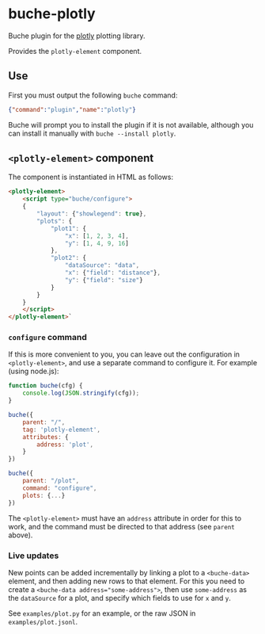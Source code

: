 
# buche-plotly

Buche plugin for the [plotly](https://plot.ly/javascript/) plotting library.

Provides the `plotly-element` component.


## Use

First you must output the following `buche` command:

```json
{"command":"plugin","name":"plotly"}
```

Buche will prompt you to install the plugin if it is not available, although you can install it manually with `buche --install plotly`.


## `<plotly-element>` component

The component is instantiated in HTML as follows:

```html
<plotly-element>
    <script type="buche/configure">
    {
        "layout": {"showlegend": true},
        "plots": {
            "plot1": {
                "x": [1, 2, 3, 4],
                "y": [1, 4, 9, 16]
            },
            "plot2": {
                "dataSource": "data",
                "x": {"field": "distance"},
                "y": {"field": "size"}
            }
        }
    }
    </script>
</plotly-element>`
```


### `configure` command

If this is more convenient to you, you can leave out the configuration in `<plotly-element>`, and use a separate command to configure it. For example (using node.js):

```javascript
function buche(cfg) {
    console.log(JSON.stringify(cfg));
}

buche({
    parent: "/",
    tag: 'plotly-element',
    attributes: {
        address: 'plot',
    }
})

buche({
    parent: "/plot",
    command: "configure",
    plots: {...}
})
```

The `<plotly-element>` must have an `address` attribute in order for this to work, and the command must be directed to that address (see `parent` above).


### Live updates

New points can be added incrementally by linking a plot to a `<buche-data>` element, and then adding new rows to that element. For this you need to create a `<buche-data address="some-address">`, then use `some-address` as the `dataSource` for a plot, and specify which fields to use for `x` and `y`.

See `examples/plot.py` for an example, or the raw JSON in `examples/plot.jsonl`.
